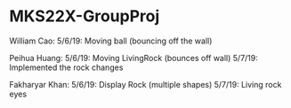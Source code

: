 # MKS22X-GroupProj
William Cao:
5/6/19: Moving ball (bouncing off the wall)

Peihua Huang:
5/6/19: Moving LivingRock (bounces off wall)
5/7/19: Implemented the rock changes

Fakharyar Khan:
5/6/19: Display Rock (multiple shapes)
5/7/19: Living rock eyes
